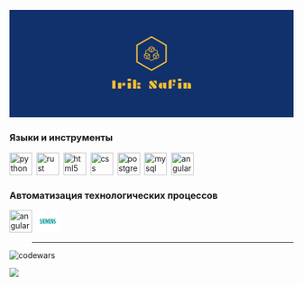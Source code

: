 ![logo](./src/facebook_cover_photo_2.png)

### Языки и инструменты

<img src="https://cdn.jsdelivr.net/gh/devicons/devicon/icons/python/python-original.svg" title="python" width="40" height="40"/>&nbsp;
<img src="https://cdn.jsdelivr.net/gh/devicons/devicon/icons/rust/rust-plain.svg" title="rust" width="40" height="40"/>&nbsp;
<img src="https://cdn.jsdelivr.net/gh/devicons/devicon/icons/html5/html5-original.svg" title="html5" width="40" height="40" />&nbsp;
<img src="https://cdn.jsdelivr.net/gh/devicons/devicon/icons/css3/css3-original.svg" title="css" width="40" height="40"/>&nbsp;
<img src="https://cdn.jsdelivr.net/gh/devicons/devicon/icons/postgresql/postgresql-original.svg" title="postgresql" width="40" height="40"/>&nbsp;
<img src="https://cdn.jsdelivr.net/gh/devicons/devicon/icons/mysql/mysql-original.svg" title="mysql" width="40" height="40"/>&nbsp;
<img src="https://cdn.jsdelivr.net/gh/devicons/devicon/icons/angularjs/angularjs-original.svg" title="angular" width="40" height="40"/>&nbsp;

### Автоматизация технологических процессов
<img src="https://cdn.jsdelivr.net/gh/devicons/devicon/icons/putty/putty-plain.svg" title="angular" width="40" height="40"/>&nbsp;
<img src="src/siemens_logo_icon_168830.svg" title="siemens"  width="40" height="40"/>&nbsp;

> ---
![codewars](https://www.codewars.com/users/IrikR/badges/large)

![](https://github-profile-summary-cards.vercel.app/api/cards/profile-details?username=IrikR&theme=solarized_dark)


